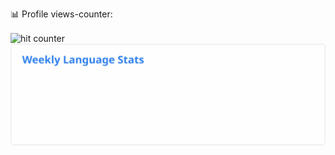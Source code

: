 



📊 Profile views-counter:

<img src="https://profile-counter.glitch.me/eskaper2/count.svg" alt="hit counter" align="center">

<img src="https://github.com/Escaper2/Escaper2/blob/master/images/wakatime_weekly_language_stats.svg" />

<!--
**Escaper2/Escaper2** is a ✨ _special_ ✨ repository because its `README.md` (this file) appears on your GitHub profile.

Here are some ideas to get you started:

- 🔭 I’m currently working on ...
- 🌱 I’m currently learning ...
- 👯 I’m looking to collaborate on ...
- 🤔 I’m looking for help with ...
- 💬 Ask me about ...
- 📫 How to reach me: ...
- 😄 Pronouns: ...
- ⚡ Fun fact: ...
<img src="https://github.com/Escaper2/Escaper2/blob/master/images/wakatime_weekly_language_stats.svg" />
-->
